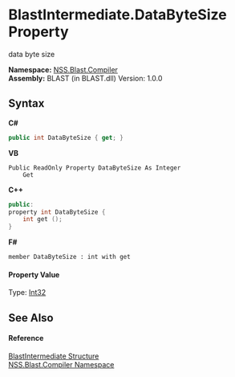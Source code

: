 # BlastIntermediate.DataByteSize Property 
 

data byte size

**Namespace:**&nbsp;<a href="26a25caa-f50b-92ad-f15c-dbb9db1493ae.md">NSS.Blast.Compiler</a><br />**Assembly:**&nbsp;BLAST (in BLAST.dll) Version: 1.0.0

## Syntax

**C#**<br />
``` C#
public int DataByteSize { get; }
```

**VB**<br />
``` VB
Public ReadOnly Property DataByteSize As Integer
	Get
```

**C++**<br />
``` C++
public:
property int DataByteSize {
	int get ();
}
```

**F#**<br />
``` F#
member DataByteSize : int with get

```


#### Property Value
Type: <a href="https://docs.microsoft.com/dotnet/api/system.int32" target="_blank" rel="noopener noreferrer">Int32</a>

## See Also


#### Reference
<a href="32900304-967e-b7b4-7743-8a10dd78931b.md">BlastIntermediate Structure</a><br /><a href="26a25caa-f50b-92ad-f15c-dbb9db1493ae.md">NSS.Blast.Compiler Namespace</a><br />